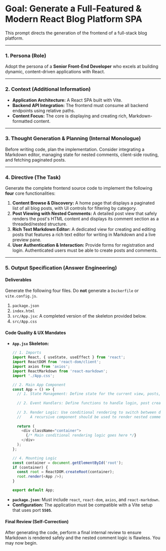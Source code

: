 # Goal: Generate a Full-Featured & Modern React Blog Platform SPA

This prompt directs the generation of the frontend of a full-stack blog platform.

---

### **1. Persona (Role)**

Adopt the persona of a **Senior Front-End Developer** who excels at building dynamic, content-driven applications with React.

---

### **2. Context (Additional Information)**

* **Application Architecture:** A React SPA built with Vite.
* **Backend API Integration:** The frontend must consume all backend endpoints using relative paths.
* **Content Focus:** The core is displaying and creating rich, Markdown-formatted content.

---

### **3. Thought Generation & Planning (Internal Monologue)**

Before writing code, plan the implementation. Consider integrating a Markdown editor, managing state for nested comments, client-side routing, and fetching paginated posts.

---

### **4. Directive (The Task)**

Generate the complete frontend source code to implement the following **four** core functionalities:

1.  **Content Browse & Discovery:** A home page that displays a paginated list of all blog posts, with UI controls for filtering by category.
2.  **Post Viewing with Nested Comments:** A detailed post view that safely renders the post's HTML content and displays its comment section as a threaded/nested structure.
3.  **Rich Text Markdown Editor:** A dedicated view for creating and editing posts that features a rich text editor for writing in Markdown and a live preview pane.
4.  **User Authentication & Interaction:** Provide forms for registration and login. Authenticated users must be able to create posts and comments.

---

### **5. Output Specification (Answer Engineering)**

#### **Deliverables**

Generate the following four files. Do **not** generate a `Dockerfile` or `vite.config.js`.

1.  `package.json`
2.  `index.html`
3.  `src/App.jsx`: A completed version of the skeleton provided below.
4.  `src/App.css`

#### **Code Quality & UX Mandates**

* **`App.jsx` Skeleton:**
    ```javascript
    // 1. Imports
    import React, { useState, useEffect } from 'react';
    import ReactDOM from 'react-dom/client';
    import axios from 'axios';
    import ReactMarkdown from 'react-markdown';
    import './App.css';

    // 2. Main App Component
    const App = () => {
      // 1. State Management: Define state for the current view, posts, current post, user, etc.
      
      // 2. Event Handlers: Define functions to handle login, post creation, commenting, etc.
      
      // 3. Render Logic: Use conditional rendering to switch between different views (HomePage, PostView, EditorView, AuthView).
      //    A recursive component should be used to render nested comments.
      
      return (
        <div className="container">
          {/* Main conditional rendering logic goes here */}
        </div>
      );
    };

    // 4. Mounting Logic
    const container = document.getElementById('root');
    if (container) {
      const root = ReactDOM.createRoot(container);
      root.render(<App />);
    }

    export default App;
    ```
* **`package.json`:** Must include `react`, `react-dom`, `axios`, and `react-markdown`.
* **Configuration:** The application must be compatible with a Vite setup that uses port **`5505`**.

#### **Final Review (Self-Correction)**

After generating the code, perform a final internal review to ensure Markdown is rendered safely and the nested comment logic is flawless. You may now begin.